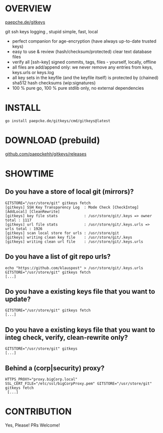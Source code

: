 # OVERVIEW 

[paepche.de/gitkeys](https://paepcke.de/gitkeys)

git ssh keys logging , stupid simple, fast, local
 
- perfect companion for age-encryption (have always up-to-date trusted keys)
- easy to use & review (hash/checksum/protected) clear text database files
- verify all [ssh-key] signed commits, tags, files - yourself, locally, offline 
- all files are add/append only: we never remove any entries from keys, keys.urls or keys.log
- all key sets in the keyfile (and the keyfile itself) is protected by (chained) sha512 hash checksums (wip:signatures)
- 100 % pure go, 100 % pure stdlib only, no external dependencies

# INSTALL

```
go install paepcke.de/gitkeys/cmd/gitkeys@latest
```

# DOWNLOAD (prebuild)

[github.com/paepckehh/gitkeys/releases](https://github.com/paepckehh/gitkeys/releases)

# SHOWTIME

## Do you have a store of local git (mirrors)? 

``` Shell
GITSTORE="/usr/store/git" gitkeys fetch
[gitkeys] SSH Key Transparency Log  : Mode Check [CheckInteg] [AddLocal] [CleanRewrite]
[gitkeys] key file stats            : /usr/store/git/.keys => owner total : 1117
[gitkeys] url file stats            : /usr/store/git/.keys.urls => urls total : 1926
[gitkeys] scan local store for urls : /usr/store/git
[gitkeys] writing clean key file    : /usr/store/git/.keys
[gitkeys] writing clean url file    : /usr/store/git/.keys.urls
```

## Do you have a list of git repo urls?

``` Shell
echo "https://github.com/klauspost" > /usr/store/git/.keys.urls
GITSTORE="/usr/store/git" gitkeys fetch
[...]
```

## Do you have a existing keys file that you want to update?

``` Shell
GITSTORE="/usr/store/git" gitkeys fetch
[...]
```

## Do you have a existing keys file that you want to integ check, verify, clean-rewrite only?

``` Shell
GITSTORE="/usr/store/git" gitkeys
[...]
```

## Behind a (corp|security) proxy?

``` Shell
HTTPS_PROXY="proxy.bigCorp.local" SSL_CERT_FILE="/etc/ssl/bigCorpProxy.pem" GITSTORE="/usr/store/git" gitkeys fetch
 [...]
```

# CONTRIBUTION

Yes, Please! PRs Welcome! 
